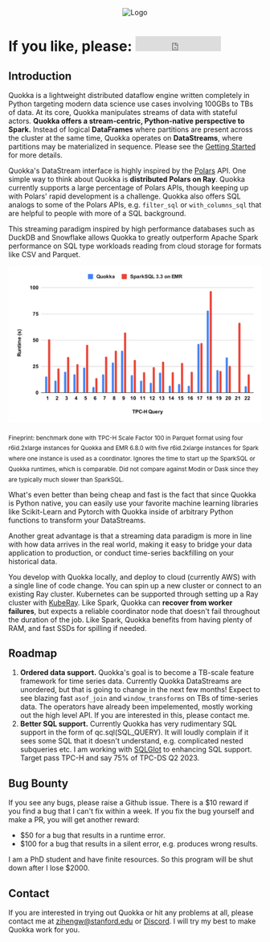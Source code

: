 <p style="text-align:center;"><img src="quokka2.png" alt="Logo"></p>

# **If you like, please**: <iframe src="https://ghbtns.com/github-btn.html?user=marsupialtail&repo=quokka&type=star&count=true&size=large" frameborder="0" scrolling="0" width="170" height="30" title="GitHub"></iframe>

## **Introduction** 

Quokka is a lightweight distributed dataflow engine written completely in Python targeting modern data science use cases involving 100GBs to TBs of data. At its core, Quokka manipulates streams of data with stateful actors. **Quokka offers a stream-centric, Python-native perspective to Spark.** Instead of logical **DataFrames** where partitions are present across the cluster at the same time, Quokka operates on **DataStreams**, where partitions may be materialized in sequence. Please see the [Getting Started](started.md) for more details.

Quokka's DataStream interface is highly inspired by the [Polars](https://pola-rs.github.io/polars/py-polars/html/reference/index.html) API. One simple way to think about Quokka is **distributed Polars on Ray**. Quokka currently supports a large percentage of Polars APIs, though keeping up with Polars' rapid development is a challenge. Quokka also offers SQL analogs to some of the Polars APIs, e.g. `filter_sql` or `with_columns_sql` that are helpful to people with more of a SQL background.

This streaming paradigm inspired by high performance databases such as DuckDB and Snowflake allows Quokka to greatly outperform Apache Spark performance on SQL type workloads reading from cloud storage for formats like CSV and Parquet.

<p align="center">
  <img src="tpch-parquet.svg" />
</p>

<sub>Fineprint: benchmark done with TPC-H Scale Factor 100 in Parquet format using four r6id.2xlarge instances for Quokka and EMR 6.8.0 with five r6id.2xlarge instances for Spark where one instance is used as a coordinator. Ignores the time to start up the SparkSQL or Quokka runtimes, which is comparable. Did not compare against Modin or Dask since they are typically much slower than SparkSQL.</sub>

What's even better than being cheap and fast is the fact that since Quokka is Python native, you can easily use your favorite machine learning libraries like Scikit-Learn and Pytorch with Quokka inside of arbitrary Python functions to transform your DataStreams.

Another great advantage is that a streaming data paradigm is more in line with how data arrives in the real world, making it easy to bridge your data application to production, or conduct time-series backfilling on your historical data.

You develop with Quokka locally, and deploy to cloud (currently AWS) with a single line of code change. You can spin up a new cluster or connect to an existing Ray cluster. Kubernetes can be supported through setting up a Ray cluster with [KubeRay](https://github.com/ray-project/kuberay). Like Spark, Quokka can **recover from worker failures**, but expects a reliable coordinator node that doesn't fail throughout the duration of the job. Like Spark, Quokka benefits from having plenty of RAM, and fast SSDs for spilling if needed. 

## **Roadmap**

1. **Ordered data support.** Quokka's goal is to become a TB-scale feature framework for time series data. Currently Quokka DataStreams are unordered, but that is going to change in the next few months! Expect to see blazing fast `asof_join` and `window_transforms` on TBs of time-series data. The operators have already been impelemented, mostly working out the high level API. If you are interested in this, please contact me.
2. **Better SQL support.** Currently Quokka has very rudimentary SQL support in the form of qc.sql(SQL_QUERY). It will loudly complain if it sees some SQL that it doesn't understand, e.g. complicated nested subqueries etc. I am working with [SQLGlot](https://github.com/tobymao/sqlglot) to enhancing SQL support. Target pass TPC-H and say 75% of TPC-DS Q2 2023.

## **Bug Bounty**

If you see any bugs, please raise a Github issue. There is a $10 reward if you find a bug that I can't fix within a week. If you fix the bug yourself and make a PR, you will get another reward: 

- $50 for a bug that results in a runtime error.
- $100 for a bug that results in a silent error, e.g. produces wrong results.

I am a PhD student and have finite resources. So this program will be shut down after I lose $2000.

## **Contact**
If you are interested in trying out Quokka or hit any problems at all, please contact me at zihengw@stanford.edu or [Discord](https://discord.gg/6ujVV9HAg3). I will try my best to make Quokka work for you.
